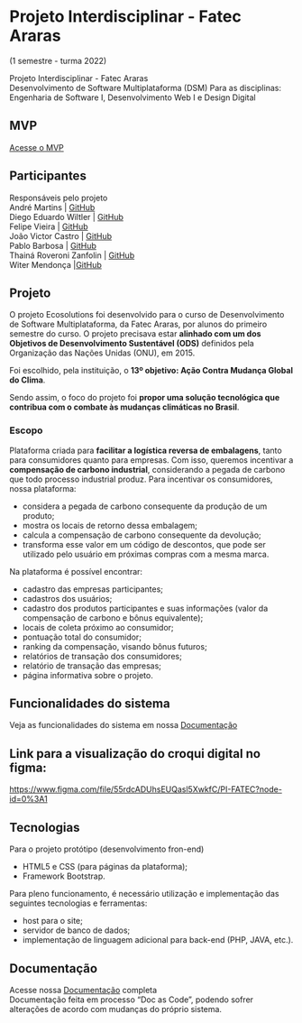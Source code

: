 # Projeto Interdisciplinar - Fatec Araras 
(1 semestre - turma 2022)

Projeto Interdisciplinar - Fatec Araras   
Desenvolvimento de Software Multiplataforma (DSM) 
Para as disciplinas: Engenharia de Software I, Desenvolvimento Web I e Design Digital

## MVP
[Acesse o MVP](https://witermendonca.github.io/PI-Fatec/projetos/ecosolutions/index.html)

## Participantes
Responsáveis pelo projeto <br>
André Martins | [GitHub](https://github.com/Andre520) <br>
Diego Eduardo Wiltler | [GitHub](https://github.com/Diego-Eduardo-Wiltler)<br>
Felipe Vieira | [GitHub](https://github.com/Felipe-Vieira-03)<br>
João Victor Castro | [GitHub](https://github.com/JoaoCaastro)<br>
Pablo Barbosa | [GitHub](https://github.com/Masterkingchefe)<br>
Thainá Roveroni Zanfolin | [GitHub](https://github.com/thainazanfolin)<br>
Witer Mendonça |[GitHub](https://github.com/witermendonca)<br>

## Projeto 
O projeto Ecosolutions foi desenvolvido para o curso de Desenvolvimento de Software Multiplataforma, da Fatec Araras, por alunos do primeiro semestre do curso. 
O projeto precisava estar **alinhado com um dos Objetivos de Desenvolvimento Sustentável (ODS)** definidos pela Organização das Nações Unidas (ONU), em 2015. 

Foi escolhido, pela instituição, o **13º objetivo: Ação Contra Mudança Global do Clima**. 

Sendo assim, o foco do projeto foi **propor uma solução tecnológica que contribua com o combate às mudanças climáticas no Brasil**.

### Escopo
Plataforma criada para **facilitar a logística reversa de embalagens**, tanto para consumidores quanto para empresas. 
Com isso, queremos incentivar a **compensação de carbono industrial**, considerando a pegada de carbono que todo processo industrial produz.
Para incentivar os consumidores, nossa plataforma:
* considera a pegada de carbono consequente da produção de um produto;
* mostra os locais de retorno dessa embalagem;
* calcula a compensação de carbono consequente da devolução;
* transforma esse valor em um código de descontos, que pode ser utilizado pelo usuário em próximas compras com a mesma marca. 

Na plataforma é possível encontrar:
* cadastro das empresas participantes;
* cadastros dos usuários;
* cadastro dos produtos participantes e suas informações (valor da compensação de carbono e bônus equivalente);
* locais de coleta próximo ao consumidor;
* pontuação total do consumidor;
* ranking da compensação, visando bônus futuros;
* relatórios de transação dos consumidores;
* relatório de transação das empresas;
* página informativa sobre o projeto.

## Funcionalidades do sistema
Veja as funcionalidades do sistema em nossa [Documentação](https://github.com/witermendonca/PI-Fatec/tree/main/projetos/documentacao)

## Link para a visualização do croqui digital no figma:
https://www.figma.com/file/55rdcADUhsEUQasl5XwkfC/PI-FATEC?node-id=0%3A1


## Tecnologias 
Para o projeto protótipo (desenvolvimento fron-end)
* HTML5 e CSS (para páginas da plataforma);
* Framework Bootstrap.

Para pleno funcionamento, é necessário utilização e implementação das seguintes tecnologias e ferramentas:
* host para o site;
* servidor de banco de dados;
* implementação de linguagem adicional para back-end (PHP, JAVA, etc.).

## Documentação
Acesse nossa [Documentação](https://github.com/witermendonca/PI-Fatec/tree/main/projetos/documentacao) completa<br>
Documentação feita em processo “Doc as Code”, podendo sofrer alterações de acordo com mudanças do próprio sistema. 

